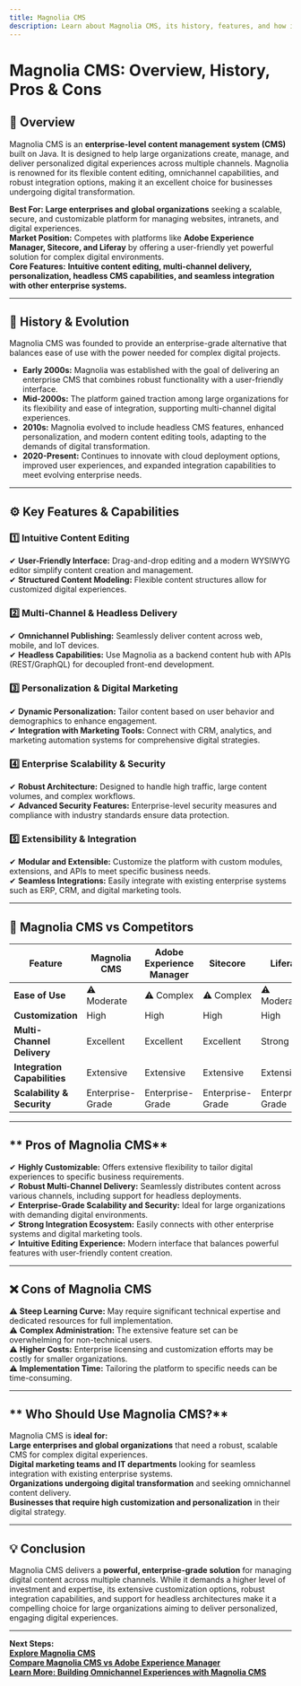 ```yaml
---
title: Magnolia CMS
description: Learn about Magnolia CMS, its history, features, and how it compares to other enterprise CMS platforms.
---
```


# **Magnolia CMS: Overview, History, Pros & Cons**

## **📌 Overview**  
Magnolia CMS is an **enterprise-level content management system (CMS)** built on Java. It is designed to help large organizations create, manage, and deliver personalized digital experiences across multiple channels. Magnolia is renowned for its flexible content editing, omnichannel capabilities, and robust integration options, making it an excellent choice for businesses undergoing digital transformation.

 **Best For:** **Large enterprises and global organizations** seeking a scalable, secure, and customizable platform for managing websites, intranets, and digital experiences.  
 **Market Position:** Competes with platforms like **Adobe Experience Manager, Sitecore, and Liferay** by offering a user-friendly yet powerful solution for complex digital environments.  
 **Core Features:** **Intuitive content editing, multi-channel delivery, personalization, headless CMS capabilities, and seamless integration with other enterprise systems.**

---

## **📜 History & Evolution**  
Magnolia CMS was founded to provide an enterprise-grade alternative that balances ease of use with the power needed for complex digital projects.

- **Early 2000s:** Magnolia was established with the goal of delivering an enterprise CMS that combines robust functionality with a user-friendly interface.
- **Mid-2000s:** The platform gained traction among large organizations for its flexibility and ease of integration, supporting multi-channel digital experiences.
- **2010s:** Magnolia evolved to include headless CMS features, enhanced personalization, and modern content editing tools, adapting to the demands of digital transformation.
- **2020-Present:** Continues to innovate with cloud deployment options, improved user experiences, and expanded integration capabilities to meet evolving enterprise needs.

---

## **⚙️ Key Features & Capabilities**

### **1️⃣ Intuitive Content Editing**  
✔ **User-Friendly Interface:** Drag-and-drop editing and a modern WYSIWYG editor simplify content creation and management.  
✔ **Structured Content Modeling:** Flexible content structures allow for customized digital experiences.

### **2️⃣ Multi-Channel & Headless Delivery**  
✔ **Omnichannel Publishing:** Seamlessly deliver content across web, mobile, and IoT devices.  
✔ **Headless Capabilities:** Use Magnolia as a backend content hub with APIs (REST/GraphQL) for decoupled front-end development.

### **3️⃣ Personalization & Digital Marketing**  
✔ **Dynamic Personalization:** Tailor content based on user behavior and demographics to enhance engagement.  
✔ **Integration with Marketing Tools:** Connect with CRM, analytics, and marketing automation systems for comprehensive digital strategies.

### **4️⃣ Enterprise Scalability & Security**  
✔ **Robust Architecture:** Designed to handle high traffic, large content volumes, and complex workflows.  
✔ **Advanced Security Features:** Enterprise-level security measures and compliance with industry standards ensure data protection.

### **5️⃣ Extensibility & Integration**  
✔ **Modular and Extensible:** Customize the platform with custom modules, extensions, and APIs to meet specific business needs.  
✔ **Seamless Integrations:** Easily integrate with existing enterprise systems such as ERP, CRM, and digital marketing tools.

---

## **🔄 Magnolia CMS vs Competitors**

| Feature                    | Magnolia CMS      | Adobe Experience Manager | Sitecore            | Liferay            |
|----------------------------|-------------------|--------------------------|---------------------|--------------------|
| **Ease of Use**            | ⚠ Moderate       | ⚠ Complex               | ⚠ Complex           | ⚠ Moderate        |
| **Customization**          |  High          |  High                  |  High             |  High            |
| **Multi-Channel Delivery** |  Excellent     |  Excellent             |  Excellent        |  Strong          |
| **Integration Capabilities**|  Extensive    |  Extensive             |  Extensive        |  Extensive       |
| **Scalability & Security** |  Enterprise-Grade|  Enterprise-Grade     |  Enterprise-Grade  |  Enterprise-Grade |

---

## ** Pros of Magnolia CMS**  
✔ **Highly Customizable:** Offers extensive flexibility to tailor digital experiences to specific business requirements.  
✔ **Robust Multi-Channel Delivery:** Seamlessly distributes content across various channels, including support for headless deployments.  
✔ **Enterprise-Grade Scalability and Security:** Ideal for large organizations with demanding digital environments.  
✔ **Strong Integration Ecosystem:** Easily connects with other enterprise systems and digital marketing tools.  
✔ **Intuitive Editing Experience:** Modern interface that balances powerful features with user-friendly content creation.

---

## **❌ Cons of Magnolia CMS**  
⚠ **Steep Learning Curve:** May require significant technical expertise and dedicated resources for full implementation.  
⚠ **Complex Administration:** The extensive feature set can be overwhelming for non-technical users.  
⚠ **Higher Costs:** Enterprise licensing and customization efforts may be costly for smaller organizations.  
⚠ **Implementation Time:** Tailoring the platform to specific needs can be time-consuming.

---

## ** Who Should Use Magnolia CMS?**  
Magnolia CMS is **ideal for:**  
 **Large enterprises and global organizations** that need a robust, scalable CMS for complex digital experiences.  
 **Digital marketing teams and IT departments** looking for seamless integration with existing enterprise systems.  
 **Organizations undergoing digital transformation** and seeking omnichannel content delivery.  
 **Businesses that require high customization and personalization** in their digital strategy.

---

## **💡 Conclusion**  
Magnolia CMS delivers a **powerful, enterprise-grade solution** for managing digital content across multiple channels. While it demands a higher level of investment and expertise, its extensive customization options, robust integration capabilities, and support for headless architectures make it a compelling choice for large organizations aiming to deliver personalized, engaging digital experiences.

---

 **Next Steps:**  
 **[Explore Magnolia CMS](https://www.magnolia-cms.com/)**  
 **[Compare Magnolia CMS vs Adobe Experience Manager](#)**  
 **[Learn More: Building Omnichannel Experiences with Magnolia CMS](#)**
